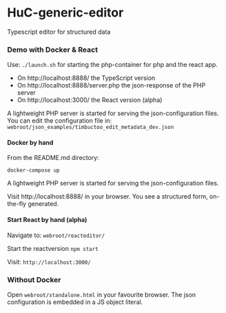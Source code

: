 # HuC-generic-editor

Typescript editor for structured data

### Demo with Docker & React 

Use:
```./launch.sh```
for starting the php-container for php and the react app.

* On http://localhost:8888/ the TypeScript version
* On http://localhost:8888/server.php the json-response of the PHP server
* On http://localhost:3000/ the React version (alpha)

A lightweight PHP server is started for serving the json-configuration files. 
You can edit the configuration file in:
```webroot/json_examples/timbuctoo_edit_metadata_dev.json```


####  Docker by hand

From the README.md directory:

 ```docker-compose up```

A lightweight PHP server is started for serving the json-configuration files. 

Visit http://localhost:8888/  in your browser. 
You see a structured form, on-the-fly generated. 

 
#### Start React by hand (alpha)

Navigate to: ```webroot/reacteditor/```

Start the reactversion ```npm start```

Visit: ```http://localhost:3000/```


### Without Docker

Open  ```webroot/standalone.html``` in your favourite browser.
The json configuration is embedded in a JS object literal.


